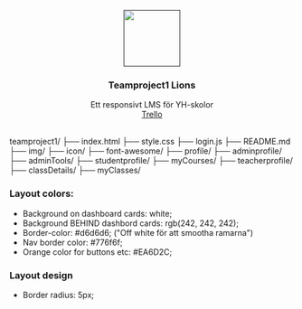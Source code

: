 <p align="center">
  <a href="">
    <img src="https://lh3.googleusercontent.com/oFlHrHIHr3IT0KgbFVmNjCsI7PDzdm6YQj9WhXpaPiM7elyTXpHlNDLklr5RElpG3gM=h310" alt="" width=100 height=100>
  </a>

  <h3 align="center">Teamproject1 Lions</h3>

  <p align="center">
    Ett responsivt LMS för YH-skolor <br>
  <a href="https://trello.com/b/nOapM9nK/projektarbete">Trello</a>


  </p>
</p>

<br>
  teamproject1/					
	├── index.html				
	├── style.css				
	├── login.js				
	├── README.md				
	├── img/			
	    ├── icon/		
         ├── font-awesome/			
         ├── profile/			
	     ├── adminprofile/		
		├── adminTools/	
	    ├── studentprofile/
		├── myCourses/
	    ├── teacherprofile/		
		├── classDetails/
		├── myClasses/

### Layout colors:
* Background on dashboard cards: white;
* Background BEHIND dashbord cards: rgb(242, 242, 242);
* Border-color: #d6d6d6; ("Off white för att smootha ramarna")
* Nav border color: #776f6f;
* Orange color for buttons etc: #EA6D2C;

### Layout design
* Border radius: 5px;
